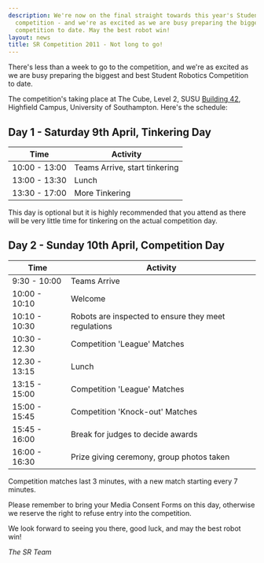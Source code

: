```yaml
---
description: We're now on the final straight towards this year's Student Robotics
  competition - and we're as excited as we are busy preparing the biggest and best
  competition to date. May the best robot win!
layout: news
title: SR Competition 2011 - Not long to go!
---
```

There's less than a week to go to the competition, and we're as excited as we are busy preparing the biggest and best 
Student Robotics Competition to date.

The competition's taking place at The Cube, Level 2, SUSU 
[Building 42](http://www.soton.ac.uk/about/whereissoton/highfield.html), Highfield Campus, University of Southampton. 
Here's the schedule:

Day 1 - Saturday 9th April, Tinkering Day
----------------------------------------

|     Time      |                      Activity
|---------------|-------------------------------------------------------
| 10:00 - 13:00 | Teams Arrive, start tinkering
| 13:00 - 13:30 | Lunch
| 13:30 - 17:00 | More Tinkering

This day is optional but it is highly recommended that you attend as
there will be very little time for tinkering on the actual competition
day.

Day 2 - Sunday 10th April, Competition Day
--------------------------------------------

|     Time      |                       Activity
|---------------|-------------------------------------------------------
| 9:30  - 10:00 | Teams Arrive
| 10:00 - 10:10 | Welcome
| 10:10 - 10:30 | Robots are inspected to ensure they meet regulations
| 10:30 - 12.30 | Competition 'League' Matches
| 12.30 - 13:15 | Lunch
| 13:15 - 15:00 | Competition 'League' Matches
| 15:00 - 15:45 | Competition 'Knock-out' Matches
| 15:45 - 16:00 | Break for judges to decide awards
| 16:00 - 16:30 | Prize giving ceremony, group photos taken

Competition matches last 3 minutes, with a new match starting
every 7 minutes.

Please remember to bring your Media Consent Forms on this day, otherwise
we reserve the right to refuse entry into the competition.

We look forward to seeing you there, good luck, and may the best robot win!

_The SR Team_
